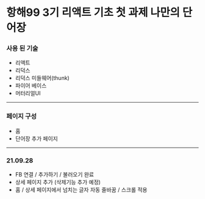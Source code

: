 # 항해99 3기 리액트 기초 첫 과제 나만의 단어장

### 사용 된 기술

- 리액트
- 리덕스
- 리덕스 미들웨어(thunk)
- 파이어 베이스
- 머터리얼UI

---

### 페이지 구성

- 홈
- 단어장 추가 페이지

---

### 21.09.28

- FB 연결 / 추가하기 / 불러오기 완료
- 상세 페이지 추가 (삭제기능 추가 예정)
- 홈 / 상세 페이지에서 넘치는 글자 자동 줄바꿈 / 스크롤 적용
